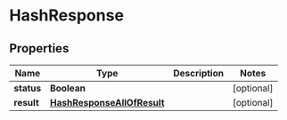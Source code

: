 

# HashResponse


## Properties

| Name | Type | Description | Notes |
|------------ | ------------- | ------------- | -------------|
|**status** | **Boolean** |  |  [optional] |
|**result** | [**HashResponseAllOfResult**](HashResponseAllOfResult.md) |  |  [optional] |



